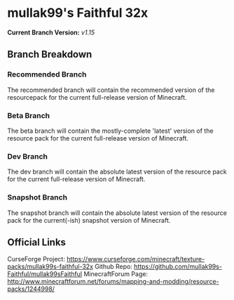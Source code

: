# mullak99's Faithful 32x

**Current Branch Version:** _v1.15_  

## Branch Breakdown

### Recommended Branch

The recommended branch will contain the recommended version of the resourcepack for the current full-release version of Minecraft.

### Beta Branch

The beta branch will contain the mostly-complete 'latest' version of the resource pack for the current full-release version of Minecraft.

### Dev Branch

The dev branch will contain the absolute latest version of the resource pack for the current full-release version of Minecraft.

### Snapshot Branch

The snapshot branch will contain the absolute latest version of the resource pack for the current(-ish) snapshot version of Minecraft.

## Official Links

CurseForge Project: https://www.curseforge.com/minecraft/texture-packs/mullak99s-faithful-32x
Github Repo: https://github.com/mullak99s-Faithful/mullak99sFaithful
MinecraftForum Page: http://www.minecraftforum.net/forums/mapping-and-modding/resource-packs/1244998/
